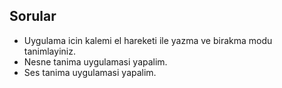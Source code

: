 ## Sorular
 - Uygulama icin kalemi el hareketi ile yazma ve birakma modu tanimlayiniz.
 - Nesne tanima uygulamasi yapalim.
 - Ses tanima uygulamasi yapalim.
